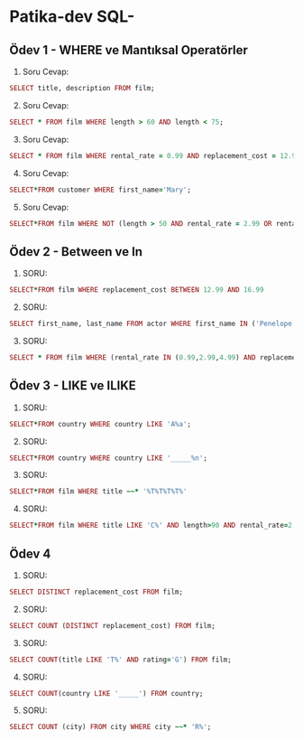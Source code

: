 # Patika-dev SQL-

## Ödev 1 - WHERE ve Mantıksal Operatörler

1. Soru Cevap:

```ruby
SELECT title, description FROM film;
```

2. Soru Cevap:

```ruby
SELECT * FROM film WHERE length > 60 AND length < 75;
```

3. Soru Cevap:

```ruby
SELECT * FROM film WHERE rental_rate = 0.99 AND replacement_cost = 12.99 OR replacement_cost = 28.99;
```

4. Soru Cevap:

```ruby
SELECT*FROM customer WHERE first_name='Mary';
```

5. Soru Cevap:
```ruby
SELECT*FROM film WHERE NOT (length > 50 AND rental_rate = 2.99 OR rental_rate = 4.99);
```

## Ödev 2 - Between ve In

1. SORU:
```ruby 
SELECT*FROM film WHERE replacement_cost BETWEEN 12.99 AND 16.99 
```

2. SORU:
```ruby
SELECT first_name, last_name FROM actor WHERE first_name IN ('Penelope','Nick','Ed')
```

3. SORU:
```ruby
SELECT * FROM film WHERE (rental_rate IN (0.99,2.99,4.99) AND replacement_cost IN(12.99, 15.99, 28.99))
```

## Ödev 3 - LIKE ve ILIKE

1. SORU:
```ruby 
SELECT*FROM country WHERE country LIKE 'A%a';
```

2. SORU:
```ruby 
SELECT*FROM country WHERE country LIKE '_____%n';
```

3. SORU:
```ruby 
SELECT*FROM film WHERE title ~~* '%T%T%T%T%'
```

4. SORU:
```ruby 
SELECT*FROM film WHERE title LIKE 'C%' AND length>90 AND rental_rate=2.99;
```

## Ödev 4

1. SORU:
   
```ruby 
SELECT DISTINCT replacement_cost FROM film;
```
2. SORU:
   
```ruby 
SELECT COUNT (DISTINCT replacement_cost) FROM film;
```
3. SORU:
   
```ruby 
SELECT COUNT(title LIKE 'T%' AND rating='G') FROM film;
```

4. SORU:
```ruby
SELECT COUNT(country LIKE '_____') FROM country;
```

5. SORU:
```ruby
SELECT COUNT (city) FROM city WHERE city ~~* 'R%';
```







